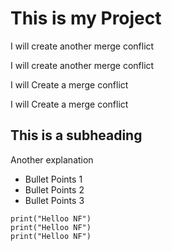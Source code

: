# This is my Project 

I will create another merge conflict

I will create another merge conflict

I will Create a merge conflict 

I will Create a merge conflict 


## This is a subheading
Another explanation

* Bullet Points 1
* Bullet Points 2
* Bullet Points 3

``` three backticks initiate a code block
print("Helloo NF")
print("Helloo NF")
print("Helloo NF")
```


